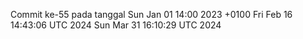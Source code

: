 Commit ke-55 pada tanggal Sun Jan 01 14:00 2023 +0100
Fri Feb 16 14:43:06 UTC 2024
Sun Mar 31 16:10:29 UTC 2024
